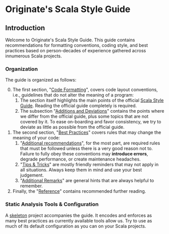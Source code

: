 Originate's Scala Style Guide
=============================

Introduction
------------

Welcome to Originate's Scala Style Guide.
This guide contains recommendations for formatting conventions, coding style,
and best practices based on person-decades of experience gathered across
innumerous Scala projects.

### Organization

The guide is organized as follows:

0. The first section, "[Code Formatting](CodeFormatting.md)", covers code layout
conventions, i.e., guidelines that do not alter the meaning of a program:
    1. The section itself highlights the main points of the official
    [Scala Style Guide].
    Reading the official guide completely is required.
    1. The subsection
    "[Additions and Deviations](CodeFormatting.md#additions-and-deviations)"
    contains the points where we differ from the official guide, plus some
    topics that are not covered by it.
    To ease on-boarding and favor consistency, we try to deviate as little as
    possible from the official guide.
0. The second section, "[Best Practices](BestPractices.md)" covers rules that
may change the meaning of your code:
    1. "[Additional recommendations](BestPractices.md#additional-recommendations)",
    for the most part, are required rules that must be followed unless there is
    a very good reason not to.
    Failure to fully obey these conventions may **introduce errors**, degrade
    performance, or create maintenance headaches.
    1. "[Tips & Tricks](TipsTricks.md)" are mostly friendly reminders that may
    not apply in all situations.
    Always keep them in mind and use your best judgement.
    1. "[Additional Remarks](AdditionalRemarks.md)" are general hints that are
    always helpful to remember.
0. Finally, the "[Reference](Reference.md)" contains recommended further reading.

### Static Analysis Tools & Configuration

A [skeleton](skeleton) project accompanies the guide.
It encodes and enforces as many best practices as currently available tools
allow us.
Try to use as much of its default configuration as you can on your Scala projects.

[Scala Style Guide]: http://docs.scala-lang.org/style/
